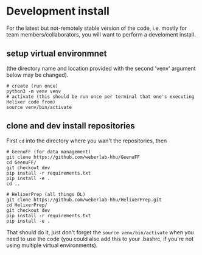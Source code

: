 # Development install

For the latest but not-remotely stable version of the code,
i.e. mostly for team members/collaborators, you will want to 
perform a develoment install. 

## setup virtual environmnet 

(the directory name and location provided with the second 'venv' argument below may be changed).

```
# create (run once)
python3 -m venv venv
# activate (this should be run once per terminal that one's executing Helixer code from)
source venv/bin/activate
```

## clone and dev install repositories

First `cd` into the directory where you wan't the repositories, then

```
# GeenuFF (for data management)
git clone https://github.com/weberlab-hhu/GeenuFF
cd GeenuFF/
git checkout dev
pip install -r requirements.txt
pip install -e . 
cd ..

# HelixerPrep (all things DL)
git clone https://github.com/weberlab-hhu/HelixerPrep.git
cd HelixerPrep/
git checkout dev
pip install -r requirements.txt
pip install -e .
```

That should do it, just don't forget the `source venv/bin/activate` when you 
need to use the code (you could also add this to your .bashrc, if you're not using multiple
virtual environments).

